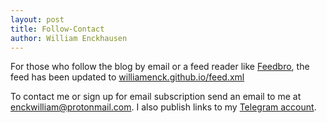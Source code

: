 ```yaml
---
layout: post
title: Follow-Contact
author: William Enckhausen
---
```

For those who follow the blog by email or a feed reader like <a href="https://nodetics.com/feedbro/">Feedbro</a>, the feed has been updated to  <a href="https://williamenck.github.io/feed.xml">williamenck.github.io/feed.xml</a>  

To contact me or sign up for email subscription send an email to me at [enckwilliam@protonmail.com](mailto:enckwilliam@protonmail.com).  I also publish links to my [Telegram account](https://t.me/williamenck).
